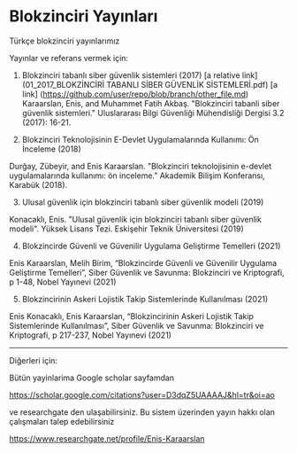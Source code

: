 # Blokzinciri Yayınları
Türkçe blokzinciri yayınlarımız

Yayınlar ve referans vermek için:

1. Blokzinciri tabanlı siber güvenlik sistemleri (2017) [a relative link](01_2017_BLOKZİNCİRİ TABANLI SİBER GÜVENLİK SİSTEMLERİ.pdf)
[a link] (https://github.com/user/repo/blob/branch/other_file.md)
Karaarslan, Enis, and Muhammet Fatih Akbaş. "Blokzinciri tabanli siber güvenlik sistemleri." Uluslararası Bilgi Güvenliği Mühendisliği Dergisi 3.2 (2017): 16-21.

2. Blokzinciri Teknolojisinin E-Devlet Uygulamalarında Kullanımı: Ön İnceleme (2018)

Durğay, Zübeyir, and Enis Karaarslan. "Blokzinciri teknolojisinin e-devlet uygulamalarında kullanımı: ön inceleme." Akademik Bilişim Konferansı, Karabük (2018).

3. Ulusal güvenlik için blokzinciri tabanlı siber güvenlik modeli (2019)

Konacaklı, Enis. "Ulusal güvenlik için blokzinciri tabanlı siber güvenlik modeli". Yüksek Lisans Tezi. Eskişehir Teknik Üniversitesi (2019)

4. Blokzincirde Güvenli ve Güvenilir Uygulama Geliştirme Temelleri (2021)

Enis Karaarslan, Melih Birim, “Blokzincirde Güvenli ve Güvenilir Uygulama Geliştirme Temelleri”, Siber Güvenlik ve Savunma: Blokzinciri ve Kriptografi, p 1-48, Nobel Yayınevi (2021)

5. Blokzincirinin Askeri Lojistik Takip Sistemlerinde Kullanılması (2021)


Enis Konacaklı, Enis Karaarslan, “Blokzincirinin Askeri Lojistik Takip Sistemlerinde Kullanılması”, Siber Güvenlik ve Savunma: Blokzinciri ve Kriptografi, p 217-237, Nobel Yayınevi (2021)


-----------------------------------------------------------------------------------------------------------------------------------------------------

Diğerleri için:

Bütün yayinlarima Google scholar sayfamdan 

https://scholar.google.com/citations?user=D3dqZ5UAAAAJ&hl=tr&oi=ao



ve researchgate den ulaşabilirsiniz. Bu sistem üzerinden yayın hakkı olan çalışmaları talep edebilirsiniz

https://www.researchgate.net/profile/Enis-Karaarslan
